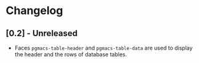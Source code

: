 # Changelog


## [0.2] - Unreleased

- Faces `pgmacs-table-header` and `pgmacs-table-data` are used to display the header and the rows of
  database tables.
